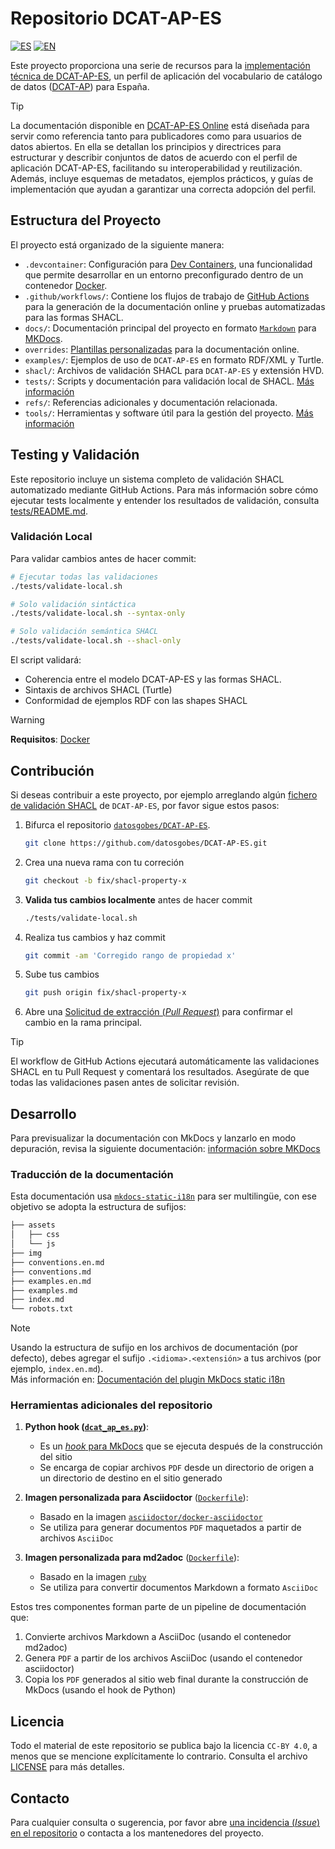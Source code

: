# Repositorio DCAT-AP-ES
[![ES](https://img.shields.io/badge/lang-ES-yellow.svg)](README.md) [![EN](https://img.shields.io/badge/lang-EN-blue.svg)](README.en.md)

Este proyecto proporciona una serie de recursos para la [implementación técnica de DCAT-AP-ES](https://datos.gob.es/es/documentacion/etiquetas/normativas-3836), un perfil de aplicación del vocabulario de catálogo de datos ([DCAT-AP](https://datos.gob.es/es/documentacion/dcat-ap-perfil-de-aplicacion-de-dcat-para-portales-open-data-europeos)) para España.

> [!TIP]
> La documentación disponible en [DCAT-AP-ES Online](https://datosgobes.github.io/DCAT-AP-ES/) está diseñada para servir como referencia tanto para publicadores como para usuarios de datos abiertos. En ella se detallan los principios y directrices para estructurar y describir conjuntos de datos de acuerdo con el perfil de aplicación DCAT-AP-ES, facilitando su interoperabilidad y reutilización. Además, incluye esquemas de metadatos, ejemplos prácticos, y guías de implementación que ayudan a garantizar una correcta adopción del perfil.

## Estructura del Proyecto

El proyecto está organizado de la siguiente manera:

- `.devcontainer`: Configuración para [Dev Containers](https://containers.dev/implementors/spec/), una funcionalidad que permite desarrollar en un entorno preconfigurado dentro de un contenedor [Docker](https://docs.docker.com/).
- `.github/workflows/`: Contiene los flujos de trabajo de [GitHub Actions](https://docs.github.com/es/actions) para la generación de la documentación online y pruebas automatizadas para las formas SHACL.
- `docs/`: Documentación principal del proyecto en formato [`Markdown`](https://daringfireball.net/projects/markdown/syntax) para [MKDocs](https://www.mkdocs.org/getting-started/).
- `overrides`: [Plantillas personalizadas](https://squidfunk.github.io/mkdocs-material/customization/) para la documentación online.
- `examples/`: Ejemplos de uso de `DCAT-AP-ES` en formato RDF/XML y Turtle.
- `shacl/`: Archivos de validación SHACL para `DCAT-AP-ES` y extensión HVD.
- `tests/`: Scripts y documentación para validación local de SHACL. [Más información](./tests/README.md)
- `refs/`: Referencias adicionales y documentación relacionada.
- `tools/`: Herramientas y software útil para la gestión del proyecto. [Más información](#herramientas-adicionales-del-repositorio)

## Testing y Validación

Este repositorio incluye un sistema completo de validación SHACL automatizado mediante GitHub Actions. Para más información sobre cómo ejecutar tests localmente y entender los resultados de validación, consulta [tests/README.md](./tests/README.md).

### Validación Local

Para validar cambios antes de hacer commit:

```bash
# Ejecutar todas las validaciones
./tests/validate-local.sh

# Solo validación sintáctica
./tests/validate-local.sh --syntax-only

# Solo validación semántica SHACL
./tests/validate-local.sh --shacl-only
```

El script validará:
- Coherencia entre el modelo DCAT-AP-ES y las formas SHACL.
- Sintaxis de archivos SHACL (Turtle)
- Conformidad de ejemplos RDF con las shapes SHACL

> [!WARNING]
> **Requisitos**: [Docker](https://docs.docker.com/get-started/get-docker/)

## Contribución

Si deseas contribuir a este proyecto, por ejemplo arreglando algún [fichero de validación SHACL](https://datos.gob.es/es/blog/shacl-un-lenguaje-para-validar-grafos-rdf) de `DCAT-AP-ES`, por favor sigue estos pasos:

1. Bifurca el repositorio [`datosgobes/DCAT-AP-ES`](https://github.com/datosgobes/DCAT-AP-ES).

    ```sh
    git clone https://github.com/datosgobes/DCAT-AP-ES.git
    ```

2. Crea una nueva rama con tu correción

    ```sh
    git checkout -b fix/shacl-property-x
    ```

3. **Valida tus cambios localmente** antes de hacer commit

    ```sh
    ./tests/validate-local.sh
    ```

4. Realiza tus cambios y haz commit 

    ```sh
    git commit -am 'Corregido rango de propiedad x'
    ```

5. Sube tus cambios 

    ```sh
    git push origin fix/shacl-property-x
    ```

6. Abre una [Solicitud de extracción (*Pull Request*)](https://github.com/datosgobes/DCAT-AP-ES/pulls) para confirmar el cambio en la rama principal.

> [!TIP]
> El workflow de GitHub Actions ejecutará automáticamente las validaciones SHACL en tu Pull Request y comentará los resultados. Asegúrate de que todas las validaciones pasen antes de solicitar revisión.

## Desarrollo

Para previsualizar la documentación con MkDocs y lanzarlo en modo depuración, revisa la siguiente documentación: [información sobre MKDocs](./refs/dev/mkdocs.md) 

### Traducción de la documentación

Esta documentación usa [`mkdocs-static-i18n`](https://ultrabug.github.io/mkdocs-static-i18n/) para ser multilingüe, con ese objetivo se adopta la estructura de sufijos: 

```bash
├── assets
│   ├── css
│   └── js
├── img
├── conventions.en.md
├── conventions.md
├── examples.en.md
├── examples.md
├── index.md
└── robots.txt
```

> [!NOTE] 
> Usando la estructura de sufijo en los archivos de documentación (por defecto), debes agregar el sufijo `.<idioma>.<extensión>` a tus archivos (por ejemplo, `index.en.md`).  
> Más información en: [Documentación del plugin MkDocs static i18n](https://ultrabug.github.io/mkdocs-static-i18n/getting-started/quick-start/)

### Herramientas adicionales del repositorio
1. **Python hook ([`dcat_ap_es.py`](./tools/mkdocs-hooks/dcat_ap_es.py))**: 
   - Es un [*hook* para MkDocs](https://www.mkdocs.org/user-guide/configuration/#hooks) que se ejecuta después de la construcción del sitio
   - Se encarga de copiar archivos `PDF` desde un directorio de origen a un directorio de destino en el sitio generado

2. **Imagen personalizada para Asciidoctor** ([`Dockerfile`](./tools/asciidoctor/Dockerfile)):
   - Basado en la imagen [`asciidoctor/docker-asciidoctor`](https://github.com/asciidoctor/docker-asciidoctor)
   - Se utiliza para generar documentos `PDF` maquetados a partir de archivos `AsciiDoc`

3. **Imagen personalizada para md2adoc** ([`Dockerfile`](./tools/md2adoc/Dockerfile)):
   - Basado en la imagen [`ruby`](https://github.com/docker-library/ruby)
   - Se utiliza para convertir documentos Markdown a formato `AsciiDoc`

Estos tres componentes forman parte de un pipeline de documentación que:
1. Convierte archivos Markdown a AsciiDoc (usando el contenedor md2adoc)
2. Genera `PDF` a partir de los archivos AsciiDoc (usando el contenedor asciidoctor)
3. Copia los `PDF` generados al sitio web final durante la construcción de MkDocs (usando el hook de Python)

## Licencia

Todo el material de este repositorio se publica bajo la licencia `CC-BY 4.0`, a menos que se mencione explícitamente lo contrario. Consulta el archivo [LICENSE](./LICENSE) para más detalles.

## Contacto

Para cualquier consulta o sugerencia, por favor abre [una incidencia (*Issue*) en el repositorio](https://github.com/datosgobes/DCAT-AP-ES/issues) o contacta a los mantenedores del proyecto.